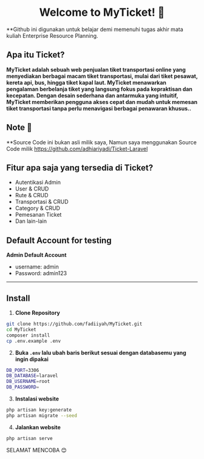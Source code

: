 <h1 align="center">Welcome to MyTicket! 🤗</h1>

 **Github ini digunakan untuk belajar demi memenuhi tugas akhir mata kuliah Enterprise Resource Planning. 
## Apa itu Ticket?

 **MyTicket adalah sebuah web penjualan tiket transportasi online yang menyediakan berbagai macam tiket transportasi, mulai dari tiket pesawat, kereta api, bus, hingga tiket kapal laut. MyTicket menawarkan pengalaman berbelanja tiket yang langsung fokus pada kepraktisan dan kecepatan. Dengan desain sederhana dan antarmuka yang intuitif, MyTicket memberikan pengguna akses cepat dan mudah untuk memesan tiket transportasi tanpa perlu menavigasi berbagai penawaran khusus..**

## Note 🙏
 **Source Code ini bukan asli milik saya, Namun saya menggunakan Source Code milik https://github.com/adhiariyadi/Ticket-Laravel
	
## Fitur apa saja yang tersedia di Ticket?

-   Autentikasi Admin
-   User & CRUD
-   Rute & CRUD
-   Transportasi & CRUD
-   Category & CRUD
-   Pemesanan Ticket
-   Dan lain-lain



## Default Account for testing

**Admin Default Account**

-   username: admin
-   Password: admin123

---

## Install

1. **Clone Repository**

```bash
git clone https://github.com/fadiiyah/MyTicket.git
cd MyTicket
composer install
cp .env.example .env
```

2. **Buka `.env` lalu ubah baris berikut sesuai dengan databasemu yang ingin dipakai**

```bash
DB_PORT=3306
DB_DATABASE=laravel
DB_USERNAME=root
DB_PASSWORD=
```

3. **Instalasi website**

```bash
php artisan key:generate
php artisan migrate --seed
```

4. **Jalankan website**

```bash
php artisan serve
```

SELAMAT MENCOBA 😊

